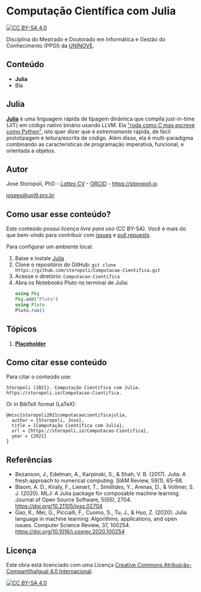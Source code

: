 Computação Científica com Julia
================

[![CC BY-SA
4.0](https://img.shields.io/badge/License-CC%20BY--SA%204.0-lightgrey.svg)](http://creativecommons.org/licenses/by-sa/4.0/)

Disciplina do Mestrado e Doutorado em Informática e Gestão do Conhecimento (PPGI) da [UNINOVE](https://uninove.br).


## Conteúdo

* **Julia**
* Bla

## Julia

[**Julia**](https://www.julialang.org) é uma linguagem rápida de tipagem dinâmica que compila just-in-time (JIT) em código nativo binário usando LLVM. Ela ["roda como C mas escreve como Python"](https://www.nature.com/articles/d41586-019-02310-3), isto quer dizer que é *extremamente* rápida, de fácil prototipagem e leitura/escrita de código. Além disso, ela é multi-paradigma combinando as características de programação imperativa, funcional, e orientada a objetos.

## Autor

Jose Storopoli, PhD - [*Lattes* CV](http://lattes.cnpq.br/2281909649311607) - [ORCID](https://orcid.org/0000-0002-0559-5176) - <https://storopoli.io>

<josees@uni9.pro.br>

## Como usar esse conteúdo?

Este conteúdo possui *licença livre para uso* (CC BY-SA). Você é mais do que bem-vindo para contribuir com [issues](https://www.github.com/storopoli/Computacao-Cientifica/issues) e [pull requests](https://github.com/storopoli/Computacao-Cientifica/pulls).

Para configurar um ambiente local:

1. Baixe e instale [Julia](https://www.julialang.org/downloads/)
2.  Clone o repositório do GitHub:
    `git clone https://github.com/storopoli/Computacao-Cientifica.git`
3.  Acesse o diretório: `Computacao-Cientifica`
4.  Abra os Notebooks Pluto no terminal de Julia:
    ```julia
    using Pkg
    Pkg.add("Pluto")
    using Pluto
    Pluto.run()
    ```

## Tópicos

1. [**Placeholder**](https://storopoli.io/Computacao-Cientifica/pages/1_Por_que_Julia/)


## Como citar esse conteúdo

Para citar o conteúdo use:

    Storopoli (2021). Computação Científica com Julia. https://storopoli.io/Computacao-Cientifica.

Or in BibTeX format (LaTeX):

    @misc{storopoli2021computacaocientificajulia,
      author = {Storopoli, Jose},
      title = {Computação Científica com Julia},
      url = {https://storopoli.io/Computacao-Cientifica},
      year = {2021}
    }

## Referências

* Bezanson, J., Edelman, A., Karpinski, S., & Shah, V. B. (2017). Julia: A fresh approach to numerical computing. SIAM Review, 59(1), 65–98.
* Blaom, A. D., Kiraly, F., Lienart, T., Simillides, Y., Arenas, D., & Vollmer, S. J. (2020). MLJ: A Julia package for composable machine learning. Journal of Open Source Software, 5(55), 2704. https://doi.org/10.21105/joss.02704
* Gao, K., Mei, G., Piccialli, F., Cuomo, S., Tu, J., & Huo, Z. (2020). Julia language in machine learning: Algorithms, applications, and open issues. Computer Science Review, 37, 100254. https://doi.org/10.1016/j.cosrev.2020.100254

## Licença

Este obra está licenciado com uma Licença [Creative Commons Atribuição-CompartilhaIgual 4.0 Internacional](http://creativecommons.org/licenses/by-sa/4.0/).

[![CC BY-SA 4.0](https://licensebuttons.net/l/by-sa/4.0/88x31.png)](http://creativecommons.org/licenses/by-sa/4.0/)
